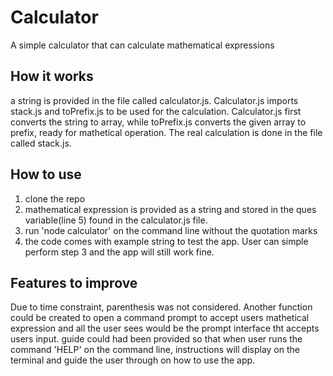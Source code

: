 # Calculator
A simple calculator that can calculate mathematical expressions

## How it works
a string is provided in the file called calculator.js.
Calculator.js imports stack.js and toPrefix.js to be used for the calculation.
Calculator.js first converts the string to array, while
toPrefix.js converts the given array to prefix, ready for mathetical operation.
The real calculation is done in the file called stack.js.

## How to use
1. clone the repo
2. mathematical expression is provided as a string and stored in the ques variable(line 5) found in the calculator.js file.
3. run 'node calculator' on the command line without the quotation marks
4. the code comes with example string to test the app. User can simple perform step 3 and the app will still work fine.

## Features to improve
Due to time constraint, parenthesis was not considered.
Another function could be created to open a command prompt to accept users mathetical expression and all the user sees would be the prompt interface tht accepts users input.
guide could had been provided so that when user runs the command 'HELP' on the command line, instructions will display on the terminal and guide the user through on how to use the app.

